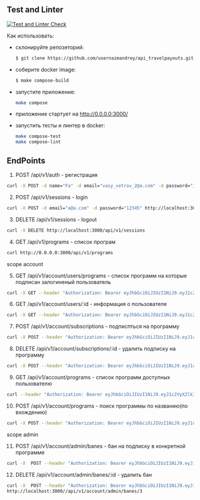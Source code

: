 ## Test and Linter
[![Test and Linter Check](https://github.com/usernaimandrey/api_travelpayouts/actions/workflows/ruby.yml/badge.svg)](https://github.com/usernaimandrey/api_travelpayouts/actions/workflows/ruby.yml)

Как использовать:

- склонируйте репозеторий:
  ```bash
  $ git clone https://github.com/usernaimandrey/api_travelpayouts.git
  ```

- соберите docker image:

  ```bash
  $ make compose-build
  ```

- запустите приложение:

  ```bash
  make compose
  ```

- приложение стартует на http://0.0.0.0:3000/

- запустить тесты и линтер в docker:

  ```bash
  make compose-test
  make compose-lint
  ```

## EndPoints

1. POST   /api/v1/auth - регистрация

```bash
curl -X POST -d name="Fa" -d email="vasy_vetrov_2@a.com" -d password="123456" -d password_confirmation="123456"  http://localhost:3000/api/v1/auth
```

2. POST   /api/v1/sessions - login

```bash
curl -X POST -d email="a@a.com" -d password="12345" http://localhost:3000/api/v1/sessions
```

3. DELETE /api/v1/sessions - logout

```bash
curl -X DELETE http://localhost:3000/api/v1/sessions
```

4. GET    /api/v1/programs - список програм

```bash
curl http://0.0.0.0:3000/api/v1/programs
```
scope account

5. GET    /api/v1/account/users/programs - список программ на которые подписан залогиненый пользователь

```bash
curl -X GET --header "Authorization: Bearer eyJhbGciOiJIUzI1NiJ9.eyJ1c2VyX2lkIjoyNX0.loaxQI5b6oxv5K-MxgnVLyyhKu8Qa8VDrqdbkWKnGNs" -d user_id="25" -d program_id="5"  http://localhost:3000/api/v1/account/users/programs
```

6. GET    /api/v1/account/users/:id - информация о пользователе

```bash
curl -X GET --header "Authorization: Bearer eyJhbGciOiJIUzI1NiJ9.eyJ1c2VyX2lkIjoyNX0.loaxQI5b6oxv5K-MxgnVLyyhKu8Qa8VDrqdbkWKnGNs" http://localhost:3000/api/v1/account/users/6
```

7. POST   /api/v1/account/subscriptions - подписпться на программу

```bash
curl -X POST --header "Authorization: Bearer eyJhbGciOiJIUzI1NiJ9.eyJ1c2VyX2lkIjoyNX0.loaxQI5b6oxv5K-MxgnVLyyhKu8Qa8VDrqdbkWKnGNs" -d user_id="25" -d program_id="6"  http://localhost:3000/api/v1/account/subscriptions
```

8. DELETE /api/v1/account/subscriptions/:id - удалить подписку на программу

```bash
curl -X POST --header "Authorization: Bearer eyJhbGciOiJIUzI1NiJ9.eyJ1c2VyX2lkIjoyNX0.loaxQI5b6oxv5K-MxgnVLyyhKu8Qa8VDrqdbkWKnGNs" http://localhost:3000/api/v1/account/subscriptions/10
```

9. GET    /api/v1/account/programs - список программ доступных пользователю

```bash
curl --header "Authorization: Bearer eyJhbGciOiJIUzI1NiJ9.eyJ1c2VyX2lkIjoyNX0.loaxQI5b6oxv5K-MxgnVLyyhKu8Qa8VDrqdbkWKnGNs" http://localhost:3000/api/v1/account/programs
```

10. POST /api/v1/account/programs - поиск программы по названию(по вхождению)

```bash
curl -X POST --header "Authorization: Bearer eyJhbGciOiJIUzI1NiJ9.eyJ1c2VyX2lkIjoyNX0.loaxQI5b6oxv5K-MxgnVLyyhKu8Qa8VDrqdbkWKnGNs"  -d term="Kiwi"  http://localhost:3000/api/v1/account/programs/search
```

scope admin

11. POST   /api/v1/account/admin/banes - бан на подписку в конкретной программе

```bash
curl -X  POST --header "Authorization: Bearer eyJhbGciOiJIUzI1NiJ9.eyJ1c2VyX2lkIjoyNX0.loaxQI5b6oxv5K-MxgnVLyyhKu8Qa8VDrqdbkWKnGNs" -d user_id="2" -d program_id="3" http://localhost:3000//api/v1/account/admin/banes
```

12. DELETE /api/v1/account/admin/banes/:id - удалить бан

```bash
curl -X  POST --header "Authorization: Bearer eyJhbGciOiJIUzI1NiJ9.eyJ1c2VyX2lkIjoyNX0.loaxQI5b6oxv5K-MxgnVLyyhKu8Qa8VDrqdbkWKnGNs"
http://localhost:3000//api/v1/account/admin/banes/3
```
